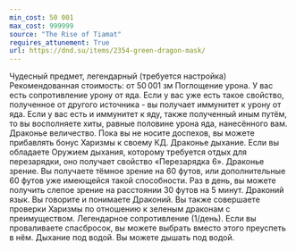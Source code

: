 ```yaml
---
min_cost: 50 001
max_cost: 999999
source: "The Rise of Tiamat"
requires_attunement: True
url: https://dnd.su/items/2354-green-dragon-mask/
---
```


Чудесный предмет, легендарный (требуется настройка)
Рекомендованная стоимость: от 50 001 зм
Поглощение урона. У вас есть сопротивление урону от яда. Если у вас уже есть такое свойство, полученное от другого источника - вы получает иммунитет к урону от яда. Если у вас есть и иммунитет к яду, также полученный иным путём, то вы восполняете хиты, равные половине урона яда, нанесённого вам.
Драконье величество. Пока вы не носите доспехов, вы можете прибавлять бонус Харизмы к своему КД.
Драконье дыхание. Если вы обладаете Оружием дыхания, которому требуется отдых для перезарядки, оно получает свойство «Перезарядка 6».
Драконье зрение. Вы получаете тёмное зрение на 60 футов, или дополнительные 60 футов уже имеющейся такой способности. Раз в день, вы можете получить слепое зрение на расстоянии 30 футов на 5 минут.
Драконий язык. Вы говорите и понимаете Драконий. Вы также совершаете проверки Харизмы по отношению к зеленым драконам с преимуществом.
Легендарное сопротивление (1/день). Если вы проваливаете спасбросок, вы можете выбрать вместо этого преуспеть в нём.
Дыхание под водой. Вы можете дышать под водой.